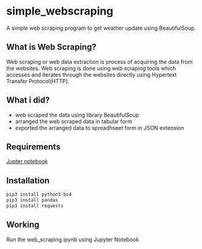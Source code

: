 # simple_webscraping
A simple web scraping program to get weather update using BeautifulSoup.

## What is Web Scraping?
Web scraping or web data extraction is process of acquiring the data from the websites.
Web scraping is done using web scraping tools which accesses and iterates through the 
websites directly using Hypertext Transfer Protocol(HTTP). 

## What i did?
* web scraped the data using library BeautifulSoup
* arranged the web scraped data in tabular form
* exported the arranged data to spreadhseet form in JSON extension

## Requirements

[Jupter notebook](https://jupyter.org/install)

## Installation
```bash
pip3 install python3-bs4
pip3 install pandas
pip3 install requests
```

## Working
Run the web_scraping.ipynb using Jupyter Notebook
